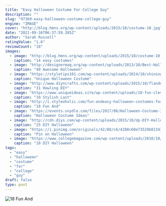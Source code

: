 ```yaml
---
title: "Easy Halloween Costume For College Guy"
description: ""
slug: "97369-easy-halloween-costume-college-guy"
engine: "IMAGE"
cover: "http://blog.hmns.org/wp-content/uploads/2015/10/costume-10.jpg"
date: "2021-09-16T06:37:59.385Z"
author: "Sarah Russell"
ratingValue: "1.6"
reviewCount: "18"
images:
  - image: "http://blog.hmns.org/wp-content/uploads/2015/10/costume-10.jpg"
    caption: "14 easy costumes"
  - image: "http://designermag.org/wp-content/uploads/2013/10/Best-Halloween-Costume-Ever.jpg"
    caption: "40 Awesome Halloween"
  - image: "https://styletips101.com/wp-content/uploads/2014/10/shining_halloween_costume.jpg"
    caption: "Unique Halloween Costume"
  - image: "http://www.diyncrafts.com/wp-content/uploads/2015/10/flanders.jpg"
    caption: "31 Howling DIY"
  - image: "https://www.uniqueideas.site/wp-content/uploads/10-fun-clever-and-easy-last-minute-halloween-costumes-for-guys-2.jpg"
    caption: "10 Stylish Last"
  - image: "http://i.styleoholic.com/fun-andeasy-halloween-costumes-for-guys-13-500x750.jpg"
    caption: "18 Fun And"
  - image: "https://events.snydle.com/files/2017/06/Halloween-Costume-Ideas-For-Men-3.jpg"
    caption: "Halloween Costume Ideas"
  - image: "http://cdn.diys.com/wp-content/uploads/2015/10/Up-DIY-Halloween-Costume.jpg"
    caption: "25 DIY Halloween"
  - image: "https://i.pinimg.com/originals/42/88/c6/4288c60e73529b813435652da09745c8.jpg"
    caption: "Pin on Halloween"
  - image: "https://www.collegemagazine.com/wp-content/uploads/2018/10/snapchat-138862614-1.jpg"
    caption: "10 DIY Halloween"
tags:
  - "easy"
  - "halloween"
  - "costume"
  - "for"
  - "college"
  - "guy"
draft: false
type: post
---
```



![18 Fun And](http://i.styleoholic.com/fun-andeasy-halloween-costumes-for-guys-13-500x750.jpg "18 Fun And")


<!--inArticleAds-->

<!--galleryOne-->


<!--inArticleAds-->

<!--galleryTwo-->


<!--galleryThree-->

